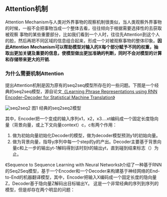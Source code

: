 ## Attention机制

Attention Mechanism与人类对外界事物的观察机制很类似，当人类观察外界事物的时候，一般不会把事物当成一个整体去看，往往倾向于根据需要选择性的去获取被观察
事物的某些重要部分，比如我们看到一个人时，往往先Attention到这个人的脸，然后再把不同区域的信息组合起来，形成一个对被观察事物的整体印象。**因此Attention 
Mechanism可以帮助模型对输入的X每个部分赋予不同的权重，抽取出更加关键及重要的信息，使模型做出更加准确的判断，同时不会对模型的计算和存储带来更大的开销.**

### 为什么需要机制Attention

提出Attention机制是因为原有的seq2seq模型所存在的一些问题。下图是一个经典的seq2seq模型，源自论文[《Learning Phrase Representations using RNN Encoder–Decoder for Statistical Machine Translation》](https://arxiv.org/abs/1406.1078)

![seq2seq2](./images/seq2seq.PNG)
图1 经典的seq2seq2模型

其中，Encoder把一个变成的输入序列x1，x2，x3....xt编码成一个固定长度隐向量（背景向量，或上下文向量context）c，c有两个作用：
1. 做为初始向量初始化Decoder的模型，做为decoder模型预测y1的初始向量。
2. 做为背景向量，指导y序列中每一个step的y的产出。Decoder主要基于背景向量c和上一步的输出yt-1解码得到该时刻t的输出yt，直到碰到结束标志（<EOS>）为止。

《Sequence to Sequence Learning with Neural Networks》介绍了一种基于RNN的Seq2Seq模型，基于一个Encoder和一个Decoder来构建基于神经网络的End-to-End的机器翻译模型，其中，Encoder把输入X编码成一个固定长度的隐向量Z，Decoder基于隐向量Z解码出目标输出Y。
这是一个非常经典的序列到序列的模型，但是却存在两个明显的问题：


